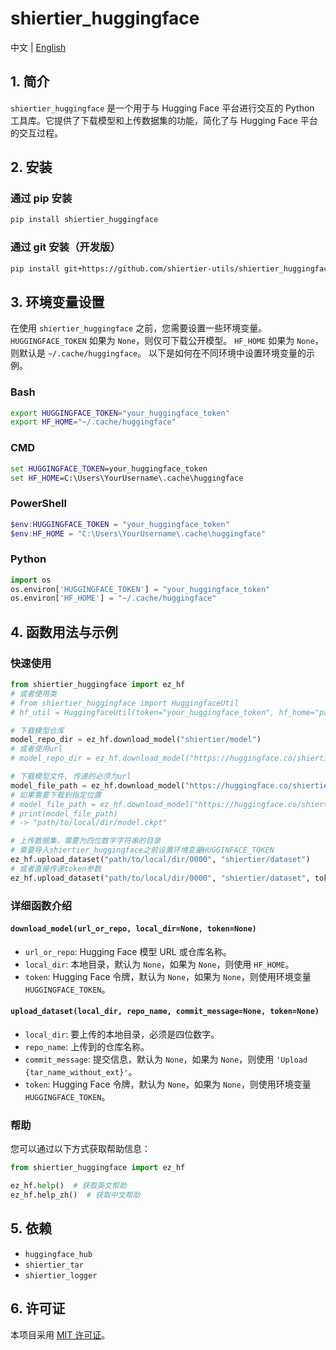 # shiertier_huggingface

中文 | [English](https://github.com/shiertier-utils/shiertier_huggingface/blob/main/README_en.md)

## 1. 简介

`shiertier_huggingface` 是一个用于与 Hugging Face 平台进行交互的 Python 工具库。它提供了下载模型和上传数据集的功能，简化了与 Hugging Face 平台的交互过程。

## 2. 安装

### 通过 pip 安装

```bash
pip install shiertier_huggingface
```

### 通过 git 安装（开发版）

```bash
pip install git+https://github.com/shiertier-utils/shiertier_huggingface.git
```

## 3. 环境变量设置

在使用 `shiertier_huggingface` 之前，您需要设置一些环境变量。
`HUGGINGFACE_TOKEN` 如果为 `None`，则仅可下载公开模型。
`HF_HOME` 如果为 `None`，则默认是 `~/.cache/huggingface`。
以下是如何在不同环境中设置环境变量的示例。

### Bash

```bash
export HUGGINGFACE_TOKEN="your_huggingface_token"
export HF_HOME="~/.cache/huggingface"
```

### CMD

```cmd
set HUGGINGFACE_TOKEN=your_huggingface_token
set HF_HOME=C:\Users\YourUsername\.cache\huggingface
```

### PowerShell

```powershell
$env:HUGGINGFACE_TOKEN = "your_huggingface_token"
$env:HF_HOME = "C:\Users\YourUsername\.cache\huggingface"
```

### Python

```python
import os
os.environ['HUGGINGFACE_TOKEN'] = "your_huggingface_token"
os.environ['HF_HOME'] = "~/.cache/huggingface"
```

## 4. 函数用法与示例

### 快速使用

```python
from shiertier_huggingface import ez_hf
# 或者使用类
# from shiertier_huggingface import HuggingfaceUtil
# hf_util = HuggingfaceUtil(token="your_huggingface_token", hf_home="path/to/hf_home")

# 下载模型仓库
model_repo_dir = ez_hf.download_model("shiertier/model")
# 或者使用url
# model_repo_dir = ez_hf.download_model("https://huggingface.co/shiertier/model")

# 下载模型文件, 传递的必须为url
model_file_path = ez_hf.download_model("https://huggingface.co/shiertier/model/resolve/main/file")
# 如果需要下载到指定位置
# model_file_path = ez_hf.download_model("https://huggingface.co/shiertier/model/resolve/main/model.ckpt", local_dir="path/to/local/dir")
# print(model_file_path)
# -> "path/to/local/dir/model.ckpt"

# 上传数据集，需要为四位数字字符串的目录
# 需要导入shiertier_huggingface之前设置环境变量HUGGINFACE_TOKEN
ez_hf.upload_dataset("path/to/local/dir/0000", "shiertier/dataset")
# 或者直接传递token参数
ez_hf.upload_dataset("path/to/local/dir/0000", "shiertier/dataset", token="your_huggingface_token")
```

### 详细函数介绍

#### `download_model(url_or_repo, local_dir=None, token=None)`

- `url_or_repo`: Hugging Face 模型 URL 或仓库名称。
- `local_dir`: 本地目录，默认为 `None`，如果为 `None`，则使用 `HF_HOME`。
- `token`: Hugging Face 令牌，默认为 `None`，如果为 `None`，则使用环境变量 `HUGGINGFACE_TOKEN`。

#### `upload_dataset(local_dir, repo_name, commit_message=None, token=None)`

- `local_dir`: 要上传的本地目录，必须是四位数字。
- `repo_name`: 上传到的仓库名称。
- `commit_message`: 提交信息，默认为 `None`，如果为 `None`，则使用 `'Upload {tar_name_without_ext}'`。
- `token`: Hugging Face 令牌，默认为 `None`，如果为 `None`，则使用环境变量 `HUGGINGFACE_TOKEN`。

### 帮助

您可以通过以下方式获取帮助信息：

```python
from shiertier_huggingface import ez_hf

ez_hf.help()  # 获取英文帮助
ez_hf.help_zh()  # 获取中文帮助
```

## 5. 依赖

- `huggingface_hub`
- `shiertier_tar`
- `shiertier_logger`

## 6. 许可证

本项目采用 [MIT 许可证](https://github.com/shiertier-utils/shiertier_huggingface/blob/main/LICENSE)。
